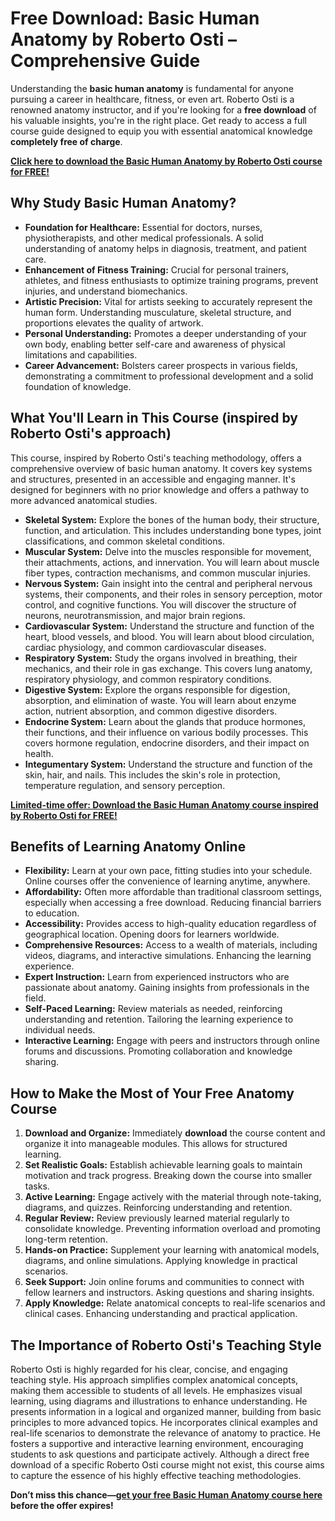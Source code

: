 # Free Download: Basic Human Anatomy by Roberto Osti – Comprehensive Guide

Understanding the **basic human anatomy** is fundamental for anyone pursuing a career in healthcare, fitness, or even art. Roberto Osti is a renowned anatomy instructor, and if you're looking for a **free download** of his valuable insights, you're in the right place. Get ready to access a full course guide designed to equip you with essential anatomical knowledge **completely free of charge**.

[**Click here to download the Basic Human Anatomy by Roberto Osti course for FREE!**](https://udemywork.com/basic-human-anatomy-roberto-osti)

## Why Study Basic Human Anatomy?

*   **Foundation for Healthcare:** Essential for doctors, nurses, physiotherapists, and other medical professionals. A solid understanding of anatomy helps in diagnosis, treatment, and patient care.
*   **Enhancement of Fitness Training:** Crucial for personal trainers, athletes, and fitness enthusiasts to optimize training programs, prevent injuries, and understand biomechanics.
*   **Artistic Precision:** Vital for artists seeking to accurately represent the human form. Understanding musculature, skeletal structure, and proportions elevates the quality of artwork.
*   **Personal Understanding:** Promotes a deeper understanding of your own body, enabling better self-care and awareness of physical limitations and capabilities.
*   **Career Advancement:** Bolsters career prospects in various fields, demonstrating a commitment to professional development and a solid foundation of knowledge.

## What You'll Learn in This Course (inspired by Roberto Osti's approach)

This course, inspired by Roberto Osti's teaching methodology, offers a comprehensive overview of basic human anatomy. It covers key systems and structures, presented in an accessible and engaging manner. It's designed for beginners with no prior knowledge and offers a pathway to more advanced anatomical studies.

*   **Skeletal System:** Explore the bones of the human body, their structure, function, and articulation. This includes understanding bone types, joint classifications, and common skeletal conditions.
*   **Muscular System:** Delve into the muscles responsible for movement, their attachments, actions, and innervation. You will learn about muscle fiber types, contraction mechanisms, and common muscular injuries.
*   **Nervous System:** Gain insight into the central and peripheral nervous systems, their components, and their roles in sensory perception, motor control, and cognitive functions. You will discover the structure of neurons, neurotransmission, and major brain regions.
*   **Cardiovascular System:** Understand the structure and function of the heart, blood vessels, and blood. You will learn about blood circulation, cardiac physiology, and common cardiovascular diseases.
*   **Respiratory System:** Study the organs involved in breathing, their mechanics, and their role in gas exchange. This covers lung anatomy, respiratory physiology, and common respiratory conditions.
*   **Digestive System:** Explore the organs responsible for digestion, absorption, and elimination of waste. You will learn about enzyme action, nutrient absorption, and common digestive disorders.
*   **Endocrine System:** Learn about the glands that produce hormones, their functions, and their influence on various bodily processes. This covers hormone regulation, endocrine disorders, and their impact on health.
*   **Integumentary System:** Understand the structure and function of the skin, hair, and nails. This includes the skin's role in protection, temperature regulation, and sensory perception.

[**Limited-time offer: Download the Basic Human Anatomy course inspired by Roberto Osti for FREE!**](https://udemywork.com/basic-human-anatomy-roberto-osti)

## Benefits of Learning Anatomy Online

*   **Flexibility:** Learn at your own pace, fitting studies into your schedule. Online courses offer the convenience of learning anytime, anywhere.
*   **Affordability:** Often more affordable than traditional classroom settings, especially when accessing a free download. Reducing financial barriers to education.
*   **Accessibility:** Provides access to high-quality education regardless of geographical location. Opening doors for learners worldwide.
*   **Comprehensive Resources:** Access to a wealth of materials, including videos, diagrams, and interactive simulations. Enhancing the learning experience.
*   **Expert Instruction:** Learn from experienced instructors who are passionate about anatomy. Gaining insights from professionals in the field.
*   **Self-Paced Learning:** Review materials as needed, reinforcing understanding and retention. Tailoring the learning experience to individual needs.
*   **Interactive Learning:** Engage with peers and instructors through online forums and discussions. Promoting collaboration and knowledge sharing.

## How to Make the Most of Your Free Anatomy Course

1.  **Download and Organize:** Immediately **download** the course content and organize it into manageable modules. This allows for structured learning.
2.  **Set Realistic Goals:** Establish achievable learning goals to maintain motivation and track progress. Breaking down the course into smaller tasks.
3.  **Active Learning:** Engage actively with the material through note-taking, diagrams, and quizzes. Reinforcing understanding and retention.
4.  **Regular Review:** Review previously learned material regularly to consolidate knowledge. Preventing information overload and promoting long-term retention.
5.  **Hands-on Practice:** Supplement your learning with anatomical models, diagrams, and online simulations. Applying knowledge in practical scenarios.
6.  **Seek Support:** Join online forums and communities to connect with fellow learners and instructors. Asking questions and sharing insights.
7.  **Apply Knowledge:** Relate anatomical concepts to real-life scenarios and clinical cases. Enhancing understanding and practical application.

## The Importance of Roberto Osti's Teaching Style

Roberto Osti is highly regarded for his clear, concise, and engaging teaching style. His approach simplifies complex anatomical concepts, making them accessible to students of all levels. He emphasizes visual learning, using diagrams and illustrations to enhance understanding. He presents information in a logical and organized manner, building from basic principles to more advanced topics. He incorporates clinical examples and real-life scenarios to demonstrate the relevance of anatomy to practice. He fosters a supportive and interactive learning environment, encouraging students to ask questions and participate actively. Although a direct free download of a specific Roberto Osti course might not exist, this course aims to capture the essence of his highly effective teaching methodologies.

**Don’t miss this chance—[get your free Basic Human Anatomy course here](https://udemywork.com/basic-human-anatomy-roberto-osti) before the offer expires!**
